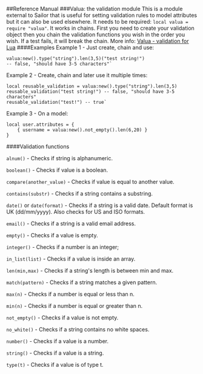 ##Reference Manual
###Valua: the validation module
This is a module external to Sailor that is useful for setting validation rules to model attributes but it can also be used elsewhere. It needs to be required: `local valua = require "valua"`. It works in chains. First you need to create your validation object then you chain the validation functions you wish in the order you wish. If a test fails, it will break the chain. More info: <a href="https://github.com/sailorproject/valua" target="_blank">Valua - validation for Lua</a>
####Examples
Example 1 - Just create, chain and use:

    valua:new().type("string").len(3,5)("test string!")
    -- false, "should have 3-5 characters"`

Example 2 - Create, chain and later use it multiple times:

    local reusable_validation = valua:new().type("string").len(3,5)
    reusable_validation("test string!") -- false, "should have 3-5 characters"
    reusable_validation("test!") -- true`

Example 3 - On a model:

    local user.attributes = {
        { username = valua:new().not_empty().len(6,20) }
    }


####Validation functions

`alnum()` - Checks if string is alphanumeric.

`boolean()` - Checks if value is a boolean.

`compare(another_value)` - Checks if value is equal to another value.

`contains(substr)` - Checks if a string contains a substring.

`date()` or `date(format)` - Checks if a string is a valid date. Default format is UK (dd/mm/yyyy). Also checks for US and ISO formats.

`email()` - Checks if a string is a valid email address.

`empty()` - Checks if a value is empty.

`integer()` - Checks if a number is an integer;

`in_list(list)` - Checks if a value is inside an array.

`len(min,max)` - Checks if a string's length is between min and max.

`match(pattern)` - Checks if a string matches a given pattern.

`max(n)` - Checks if a number is equal or less than n.

`min(n)` - Checks if a number is equal or greater than n.

`not_empty()` - Checks if a value is not empty.

`no_white()` - Checks if a string contains no white spaces.

`number()` - Checks if a value is a number.

`string()` - Checks if a value is a string.

`type(t)` - Checks if a value is of type t.
